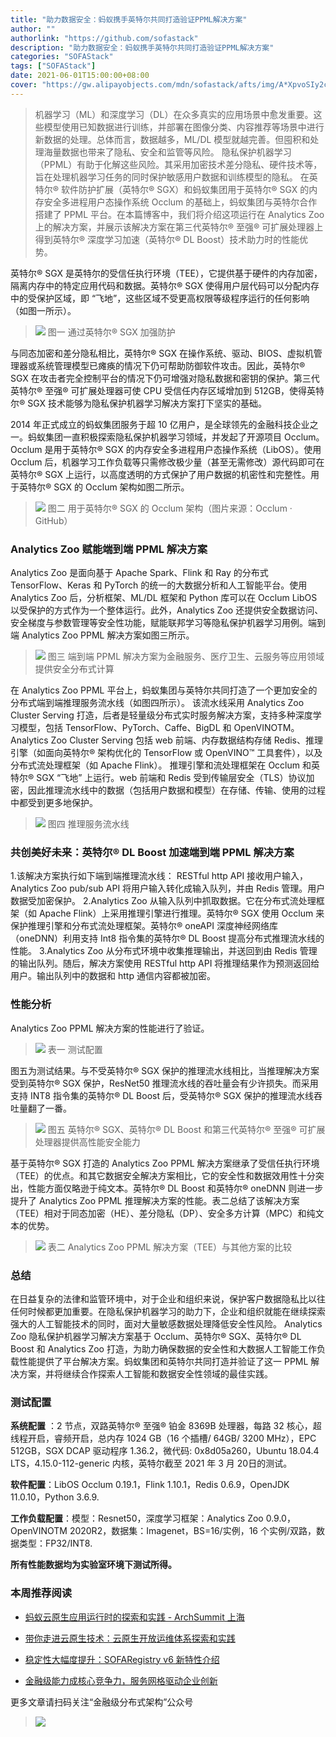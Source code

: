 ```yaml
---
title: "助力数据安全：蚂蚁携手英特尔共同打造验证PPML解决方案"
author: ""
authorlink: "https://github.com/sofastack"
description: "助力数据安全：蚂蚁携手英特尔共同打造验证PPML解决方案"
categories: "SOFAStack"
tags: ["SOFAStack"]
date: 2021-06-01T15:00:00+08:00
cover: "https://gw.alipayobjects.com/mdn/sofastack/afts/img/A*XpvoSIy2cOkAAAAAAAAAAAAAARQnAQ"
---
```


>机器学习（ML）和深度学习（DL）在众多真实的应用场景中愈发重要。这些模型使用已知数据进行训练，并部署在图像分类、内容推荐等场景中进行新数据的处理。总体而言，数据越多，ML/DL 模型就越完善。但囤积和处理海量数据也带来了隐私、安全和监管等风险。
隐私保护机器学习（PPML）有助于化解这些风险。其采用加密技术差分隐私、硬件技术等，旨在处理机器学习任务的同时保护敏感用户数据和训练模型的隐私。
在英特尔® 软件防护扩展（英特尔® SGX）和蚂蚁集团用于英特尔® SGX 的内存安全多进程用户态操作系统 Occlum 的基础上，蚂蚁集团与英特尔合作搭建了 PPML 平台。在本篇博客中，我们将介绍这项运行在 Analytics Zoo 上的解决方案，并展示该解决方案在第三代英特尔® 至强® 可扩展处理器上得到英特尔® 深度学习加速（英特尔® DL Boost）技术助力时的性能优势。

英特尔® SGX 是英特尔的受信任执行环境（TEE），它提供基于硬件的内存加密，隔离内存中的特定应用代码和数据。英特尔® SGX 使得用户层代码可以分配内存中的受保护区域，即 “飞地”，这些区域不受更高权限等级程序运行的任何影响（如图一所示）。

>![](https://gw.alipayobjects.com/mdn/sofastack/afts/img/A*HIV7Sr9YKvUAAAAAAAAAAAAAARQnAQ)
图一 通过英特尔® SGX 加强防护

与同态加密和差分隐私相比，英特尔® SGX 在操作系统、驱动、BIOS、虚拟机管理器或系统管理模型已瘫痪的情况下仍可帮助防御软件攻击。因此，英特尔® SGX 在攻击者完全控制平台的情况下仍可增强对隐私数据和密钥的保护。第三代英特尔® 至强® 可扩展处理器可使 CPU 受信任内存区域增加到 512GB，使得英特尔® SGX 技术能够为隐私保护机器学习解决方案打下坚实的基础。

2014 年正式成立的蚂蚁集团服务于超 10 亿用户，是全球领先的金融科技企业之一。蚂蚁集团一直积极探索隐私保护机器学习领域，并发起了开源项目 Occlum。Occlum 是用于英特尔® SGX 的内存安全多进程用户态操作系统（LibOS）。使用 Occlum 后，机器学习工作负载等只需修改极少量（甚至无需修改）源代码即可在英特尔® SGX 上运行，以高度透明的方式保护了用户数据的机密性和完整性。用于英特尔® SGX 的 Occlum 架构如图二所示。

>![](https://gw.alipayobjects.com/mdn/sofastack/afts/img/A*jmJbQ7YDja4AAAAAAAAAAAAAARQnAQ)
图二 用于英特尔® SGX 的 Occlum 架构（图片来源：Occlum · GitHub）

### Analytics Zoo 赋能端到端 PPML 解决方案

Analytics Zoo 是面向基于 Apache Spark、Flink 和 Ray 的分布式 TensorFlow、Keras 和 PyTorch 的统一的大数据分析和人工智能平台。使用 Analytics Zoo 后，分析框架、ML/DL 框架和 Python 库可以在 Occlum LibOS 以受保护的方式作为一个整体运行。此外，Analytics Zoo 还提供安全数据访问、安全梯度与参数管理等安全性功能，赋能联邦学习等隐私保护机器学习用例。端到端 Analytics Zoo PPML 解决方案如图三所示。

>![](https://gw.alipayobjects.com/mdn/sofastack/afts/img/A*E7hlQ5pA4I0AAAAAAAAAAAAAARQnAQ)
图三 端到端 PPML 解决方案为金融服务、医疗卫生、云服务等应用领域提供安全分布式计算

在 Analytics Zoo PPML 平台上，蚂蚁集团与英特尔共同打造了一个更加安全的分布式端到端推理服务流水线（如图四所示）。
该流水线采用 Analytics Zoo Cluster Serving 打造，后者是轻量级分布式实时服务解决方案，支持多种深度学习模型，包括 TensorFlow、PyTorch、Caffe、BigDL 和 OpenVINOTM。
Analytics Zoo Cluster Serving 包括 web 前端、内存数据结构存储 Redis、推理引擎（如面向英特尔® 架构优化的 TensorFlow 或 OpenVINO™ 工具套件），以及分布式流处理框架（如 Apache Flink）。
推理引擎和流处理框架在 Occlum 和英特尔® SGX “飞地” 上运行。web 前端和 Redis 受到传输层安全（TLS）协议加密，因此推理流水线中的数据（包括用户数据和模型）在存储、传输、使用的过程中都受到更多地保护。

>![](https://gw.alipayobjects.com/mdn/sofastack/afts/img/A*Jz2CTacYL64AAAAAAAAAAAAAARQnAQ)
图四 推理服务流水线

### 共创美好未来：英特尔® DL Boost 加速端到端 PPML 解决方案

1.该解决方案执行如下端到端推理流水线：
RESTful http API 接收用户输入，Analytics Zoo pub/sub API 将用户输入转化成输入队列，并由 Redis 管理。用户数据受加密保护。
2.Analytics Zoo 从输入队列中抓取数据。它在分布式流处理框架（如 Apache Flink）上采用推理引擎进行推理。英特尔® SGX 使用 Occlum 来保护推理引擎和分布式流处理框架。英特尔® oneAPI 深度神经网络库（oneDNN）利用支持 Int8 指令集的英特尔® DL Boost 提高分布式推理流水线的性能。
3.Analytics Zoo 从分布式环境中收集推理输出，并送回到由 Redis 管理的输出队列。随后，解决方案使用 RESTful http API 将推理结果作为预测返回给用户。输出队列中的数据和 http 通信内容都被加密。

### 性能分析

Analytics Zoo PPML 解决方案的性能进行了验证。

>![](https://gw.alipayobjects.com/mdn/sofastack/afts/img/A*p39aSLErv4kAAAAAAAAAAAAAARQnAQ)
表一 测试配置

图五为测试结果。与不受英特尔® SGX 保护的推理流水线相比，当推理解决方案受到英特尔® SGX 保护，ResNet50 推理流水线的吞吐量会有少许损失。而采用支持 INT8 指令集的英特尔® DL Boost 后，受英特尔® SGX 保护的推理流水线吞吐量翻了一番。

>![](https://gw.alipayobjects.com/mdn/sofastack/afts/img/A*_ZFERI3Kt3wAAAAAAAAAAAAAARQnAQ)
图五 英特尔® SGX、英特尔® DL Boost 和第三代英特尔® 至强® 可扩展处理器提供高性能安全能力

基于英特尔® SGX 打造的 Analytics Zoo PPML 解决方案继承了受信任执行环境（TEE）的优点。和其它数据安全解决方案相比，它的安全性和数据效用性十分突出，性能方面仅略逊于纯文本。英特尔® DL Boost 和英特尔® oneDNN 则进一步提升了 Analytics Zoo PPML 推理解决方案的性能。表二总结了该解决方案（TEE）相对于同态加密（HE）、差分隐私（DP）、安全多方计算（MPC）和纯文本的优势。

>![](https://gw.alipayobjects.com/mdn/sofastack/afts/img/A*_ZFERI3Kt3wAAAAAAAAAAAAAARQnAQ)
表二 Analytics Zoo PPML 解决方案（TEE）与其他方案的比较

### 总结

在日益复杂的法律和监管环境中，对于企业和组织来说，保护客户数据隐私比以往任何时候都更加重要。在隐私保护机器学习的助力下，企业和组织就能在继续探索强大的人工智能技术的同时，面对大量敏感数据处理降低安全性风险。
Analytics Zoo 隐私保护机器学习解决方案基于 Occlum、英特尔® SGX、英特尔® DL Boost 和 Analytics Zoo 打造，为助力确保数据的安全性和大数据人工智能工作负载性能提供了平台解决方案。蚂蚁集团和英特尔共同打造并验证了这一 PPML 解决方案，并将继续合作探索人工智能和数据安全性领域的最佳实践。

### 测试配置

**系统配置** ：2 节点，双路英特尔® 至强® 铂金 8369B 处理器，每路 32 核心，超线程开启，睿频开启，总内存 1024 GB（16 个插槽/ 64GB/ 3200 MHz），EPC 512GB，SGX DCAP 驱动程序 1.36.2，微代码: 0x8d05a260，Ubuntu 18.04.4 LTS，4.15.0-112-generic 内核，英特尔截至 2021 年 3 月 20日的测试。

**软件配置**：LibOS Occlum 0.19.1，Flink 1.10.1，Redis 0.6.9，OpenJDK 11.0.10，Python 3.6.9.

**工作负载配置**：模型：Resnet50，深度学习框架：Analytics Zoo 0.9.0，OpenVINOTM 2020R2，数据集：Imagenet，BS=16/实例，16 个实例/双路，数据类型：FP32/INT8.

**所有性能数据均为实验室环境下测试所得。**

### 本周推荐阅读

- [蚂蚁云原生应用运行时的探索和实践 - ArchSummit 上海](https://mp.weixin.qq.com/s?__biz=MzUzMzU5Mjc1Nw==&mid=2247487717&idx=1&sn=ca9452cdc10989f61afbac2f012ed712&chksm=faa0ff3fcdd77629d8e5c8f6c42af3b4ea227ee3da3d5cdf297b970f51d18b8b1580aac786c3&scene=21)

- [带你走进云原生技术：云原生开放运维体系探索和实践](https://mp.weixin.qq.com/s?__biz=MzUzMzU5Mjc1Nw==&mid=2247488044&idx=1&sn=ef6300d4b451723aa5001cd3deb17fbc&chksm=faa0fdf6cdd774e03ccd9130099674720a81e7e109ecf810af147e08778c6582636769646490&scene=21)

- [稳定性大幅度提升：SOFARegistry v6 新特性介绍](https://mp.weixin.qq.com/s?__biz=MzUzMzU5Mjc1Nw==&mid=2247488131&idx=1&sn=cd0b101c2db86b1d28e9f4fe07b0446e&chksm=faa0fd59cdd7744f14deeffd3939d386cff6cecdde512aa9ad00cef814c033355ac792001377&scene=21)

- [金融级能力成核心竞争力，服务网格驱动企业创新](https://mp.weixin.qq.com/s?__biz=MzUzMzU5Mjc1Nw==&mid=2247487660&idx=1&sn=d5506969b7eb25efcbf52b45a864eada&chksm=faa0ff76cdd77660de430da730036022fff6d319244731aeee5d41d08e3a60c23af4ee6e9bb2&scene=21)

更多文章请扫码关注“金融级分布式架构”公众号

>![](https://gw.alipayobjects.com/mdn/rms_95b965/afts/img/A*s3UzR6VeQ6cAAAAAAAAAAAAAARQnAQ)
